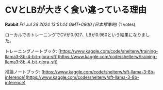 # CVとLBが大きく食い違っている理由

**Rabbit** *Fri Jul 26 2024 13:51:44 GMT+0900 (日本標準時)* (1 votes)

ローカルでのトレーニングでCVが0.927、LBが0.960という結果になりました。

トレーニングノートブック: [https://www.kaggle.com/code/shelterw/training-llama3-8b-4-bit-qlora-sft](https://www.kaggle.com/code/shelterw/training-llama3-8b-4-bit-qlora-sft)

推論ノートブック: [https://www.kaggle.com/code/shelterw/sft-llama-3-8b-inference](https://www.kaggle.com/code/shelterw/sft-llama-3-8b-inference) 

